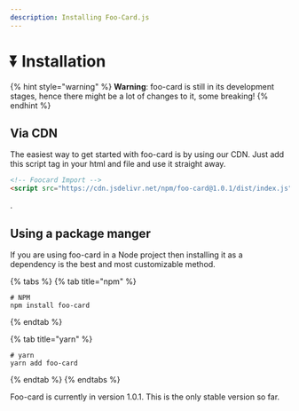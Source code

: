 ```yaml
---
description: Installing Foo-Card.js
---
```


# ⏬ Installation



{% hint style="warning" %}
**Warning**: ​foo-card is still in its development stages, hence there might be a lot of changes to it, some breaking!
{% endhint %}

## Via CDN

The easiest way to get started with foo-card is by using our CDN. Just add this script tag in your html and file and use it straight away.

```html
<!-- Foocard Import -->
<script src="https://cdn.jsdelivr.net/npm/foo-card@1.0.1/dist/index.js" integrity="sha256-VxPCGijNh9pd4L4LIZljkRBZp262EO4tfk/uOS8coEw=" crossorigin="anonymous"></script>
```

.

## Using a package manger

If you are using foo-card in a Node project then installing it as a dependency is the best and most customizable method.

{% tabs %}
{% tab title="npm" %}
```
# NPM
npm install foo-card
```
{% endtab %}

{% tab title="yarn" %}
```
# yarn
yarn add foo-card
```
{% endtab %}
{% endtabs %}



Foo-card is currently in version 1.0.1. This is the only stable version so far.
